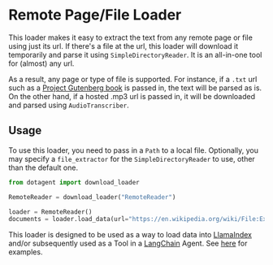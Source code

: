 # Remote Page/File Loader

This loader makes it easy to extract the text from any remote page or file using just its url. If there's a file at the url, this loader will download it temporarily and parse it using `SimpleDirectoryReader`. It is an all-in-one tool for (almost) any url.

As a result, any page or type of file is supported. For instance, if a `.txt` url such as a [Project Gutenberg book](https://www.gutenberg.org/cache/epub/69994/pg69994.txt) is passed in, the text will be parsed as is. On the other hand, if a hosted .mp3 url is passed in, it will be downloaded and parsed using `AudioTranscriber`.

## Usage

To use this loader, you need to pass in a `Path` to a local file. Optionally, you may specify a `file_extractor` for the `SimpleDirectoryReader` to use, other than the default one.

```python
from dotagent import download_loader

RemoteReader = download_loader("RemoteReader")

loader = RemoteReader()
documents = loader.load_data(url="https://en.wikipedia.org/wiki/File:Example.jpg")
```

This loader is designed to be used as a way to load data into [LlamaIndex](https://github.com/jerryjliu/gpt_index/tree/main/gpt_index) and/or subsequently used as a Tool in a [LangChain](https://github.com/hwchase17/langchain) Agent. See [here](https://github.com/emptycrown/llama-hub/tree/main) for examples.
